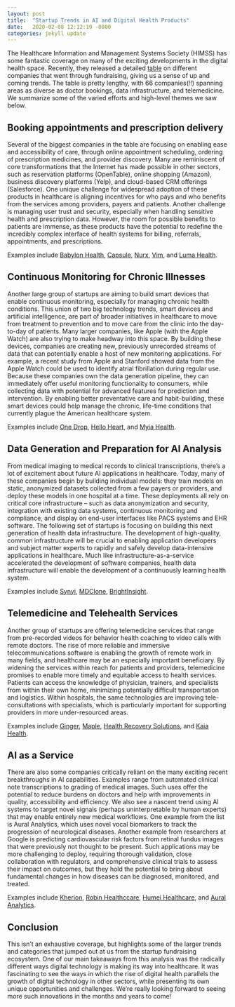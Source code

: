 ```yaml
---
layout: post
title:  "Startup Trends in AI and Digital Health Products"
date:   2020-02-08 12:12:19 -0800
categories: jekyll update
---
```

The Healthcare Information and Management Systems Society (HIMSS) has some fantastic coverage on many of the exciting developments in the digital health space. Recently, they released a detailed [table](https://www.mobihealthnews.com/news/q3-2019-sees-66-digital-health-funding-deals-totaling-155b) on different companies that went through fundraising, giving us a sense of up and coming trends. The table is pretty lengthy, with 66 companies(!!) spanning areas as diverse as doctor bookings, data infrastructure, and telemedicine. We summarize some of the varied efforts and high-level themes we saw below.
 
## Booking appointments and prescription delivery

Several of the biggest companies in the table are focusing on enabling ease and accessibility of care, through online appointment scheduling, ordering of prescription medicines, and provider discovery. Many are reminiscent of core transformations that the Internet has made possible in other sectors, such as reservation platforms (OpenTable), online shopping (Amazon), business discovery platforms (Yelp), and cloud-based CRM offerings (Salesforce). One unique challenge for widespread adoption of these products in healthcare is aligning incentives for who pays and who benefits from the services among providers, payers and patients. Another challenge is managing user trust and security, especially when handling sensitive health and prescription data. However, the room for possible benefits to patients are immense, as these products have the potential to redefine the incredibly complex interface of health systems for billing, referrals, appointments, and prescriptions.

Examples include [Babylon Health](https://www.babylonhealth.com/), [Capsule](https://www.capsulecares.com/), [Nurx](https://www.nurx.com/), [Vim](https://getvim.com/), and [Luma Health](https://www.lumahealth.io/).
 
## Continuous Monitoring for Chronic Illnesses

Another large group of startups are aiming to build smart devices that enable continuous monitoring, especially for managing chronic health conditions. This union of two big technology trends, smart devices and artificial intelligence, are part of broader initiatives in healthcare to move from treatment to prevention and to move care from the clinic into the day-to-day of patients. Many larger companies, like Apple (with the Apple Watch) are also trying to make headway into this space. By building these devices, companies are creating new, previously unrecorded streams of data that can potentially enable a host of new monitoring applications. For example, a recent study from Apple and Stanford showed data from the Apple Watch could be used to identify atrial fibrillation during regular use. Because these companies own the data generation pipeline, they can immediately offer useful monitoring functionality to consumers, while collecting data with potential for advanced features for prediction and intervention. By enabling better preventative care and habit-building, these smart devices could help manage the chronic, life-time conditions that currently plague the American healthcare system.

Examples include [One Drop](https://onedrop.today/), [Hello Heart](https://www.helloheart.com/), and [Myia Health](https://www.myiahealth.com/).
 
## Data Generation and Preparation for AI Analysis

From medical imaging to medical records to clinical transcriptions, there’s a lot of excitement about future AI applications in healthcare. Today, many of these companies begin by building individual models: they train models on static, anonymized datasets collected from a few payers or providers, and deploy these models in one hospital at a time. These deployments all rely on critical core infrastructure – such as data anonymization and security, integration with existing data systems, continuous monitoring and compliance, and display on end-user interfaces like PACS systems and EHR software. The following set of startups is focusing on building this next generation of health data infrastructure. The development of high-quality, common infrastructure will be crucial to enabling application developers and subject matter experts to rapidly and safely develop data-intensive applications in healthcare. Much like infrastructure-as-a-service accelerated the development of software companies, health data infrastructure will enable the development of a continuously learning health system. 

Examples include [Synyi](https://www.synyi.com/), [MDClone](https://mdclone.com/), [BrightInsight](https://brightinsight.com/).
 
## Telemedicine and Telehealth Services

Another group of startups are offering telemedicine services that range from pre-recorded videos for behavior health coaching to video calls with remote doctors. The rise of more reliable and immersive telecommunications software is enabling the growth of remote work in many fields, and healthcare may be an especially important beneficiary. By widening the services within reach for patients and providers, telemedicine promises to enable more timely and equitable access to health services. Patients can access the knowledge of physician, trainers, and specialists from within their own home, minimizing potentially difficult transportation and logistics. Within hospitals, the same technologies are improving tele-consultations with specialists, which is particularly important for supporting providers in more under-resourced areas.

Examples include [Ginger](https://www.ginger.io/), [Maple](https://www.getmaple.ca/), [Health Recovery Solutions](https://www.healthrecoverysolutions.com/), and [Kaia Health](https://www.kaiahealth.com/us/).
 
## AI as a Service

There are also some companies critically reliant on the many exciting recent breakthroughs in AI capabilities. Examples range from automated clinical note transcriptions to grading of medical images. Such uses offer the potential to reduce burdens on doctors and help with improvements in quality, accessibility and efficiency. We also see a nascent trend using AI systems to target novel signals (perhaps uninterpretable by human experts) that may enable entirely new medical workflows. One example from the list is Aural Analytics, which uses novel vocal biomarkers to track the progression of neurological diseases. Another example from researchers at Google is predicting cardiovascular risk factors from retinal fundus images that were previously not thought to be present. Such applications may be more challenging to deploy, requiring thorough validation, close collaboration with regulators, and comprehensive clinical trials to assess their impact on outcomes, but they hold the potential to bring about fundamental changes in how diseases can be diagnosed, monitored, and treated.

Examples include [Kherion](https://www.kheironmed.com/), [Robin Healthccare](https://www.robinhealthcare.com/), [Humei Healthcare](http://www.huimeihealth.com.cn/indexEnglish.html), and [Aural Analytics](https://auralanalytics.com/).

## Conclusion
                                                              	
This isn’t an exhaustive coverage, but highlights some of the larger trends and categories that jumped out at us from the startup fundraising ecosystem. One of our main takeaways from this analysis was the radically different ways digital technology is making its way into healthcare. It was fascinating to see the ways in which the rise of digital health parallels the growth of digital technology in other sectors, while presenting its own unique opportunities and challenges. We’re really looking forward to seeing more such innovations in the months and years to come!
